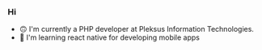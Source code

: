 ### Hi

- 🙃 I'm currently a PHP developer at Pleksus Information Technologies.
- 🌱 I'm learning react native for developing mobile apps
